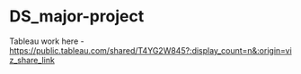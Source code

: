 # DS_major-project
Tableau work here - https://public.tableau.com/shared/T4YG2W845?:display_count=n&:origin=viz_share_link
